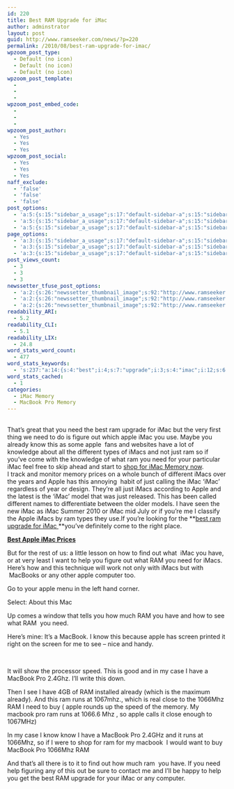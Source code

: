 ```yaml
---
id: 220
title: Best RAM Upgrade for iMac
author: adminstrator
layout: post
guid: http://www.ramseeker.com/news/?p=220
permalink: /2010/08/best-ram-upgrade-for-imac/
wpzoom_post_type:
  - Default (no icon)
  - Default (no icon)
  - Default (no icon)
wpzoom_post_template:
  - 
  - 
  - 
wpzoom_post_embed_code:
  - 
  - 
  - 
wpzoom_post_author:
  - Yes
  - Yes
  - Yes
wpzoom_post_social:
  - Yes
  - Yes
  - Yes
naff_exclude:
  - 'false'
  - 'false'
  - 'false'
post_options:
  - 'a:5:{s:15:"sidebar_a_usage";s:17:"default-sidebar-a";s:15:"sidebar_b_usage";s:17:"default-sidebar-b";s:9:"hwa_usage";s:17:"default-headerbar";s:8:"ad_above";s:0:"";s:8:"ad_below";s:0:"";}'
  - 'a:5:{s:15:"sidebar_a_usage";s:17:"default-sidebar-a";s:15:"sidebar_b_usage";s:17:"default-sidebar-b";s:9:"hwa_usage";s:17:"default-headerbar";s:8:"ad_above";s:0:"";s:8:"ad_below";s:0:"";}'
  - 'a:5:{s:15:"sidebar_a_usage";s:17:"default-sidebar-a";s:15:"sidebar_b_usage";s:17:"default-sidebar-b";s:9:"hwa_usage";s:17:"default-headerbar";s:8:"ad_above";s:0:"";s:8:"ad_below";s:0:"";}'
page_options:
  - 'a:3:{s:15:"sidebar_a_usage";s:17:"default-sidebar-a";s:15:"sidebar_b_usage";s:17:"default-sidebar-b";s:9:"hwa_usage";s:17:"default-headerbar";}'
  - 'a:3:{s:15:"sidebar_a_usage";s:17:"default-sidebar-a";s:15:"sidebar_b_usage";s:17:"default-sidebar-b";s:9:"hwa_usage";s:17:"default-headerbar";}'
  - 'a:3:{s:15:"sidebar_a_usage";s:17:"default-sidebar-a";s:15:"sidebar_b_usage";s:17:"default-sidebar-b";s:9:"hwa_usage";s:17:"default-headerbar";}'
post_views_count:
  - 3
  - 3
  - 3
newssetter_tfuse_post_options:
  - 'a:2:{s:26:"newssetter_thumbnail_image";s:92:"http://www.ramseeker.com/wp-content/uploads/2010/08/Screen-shot-2010-08-10-at-7.29.44-PM.png";s:24:"newssetter_disable_image";s:4:"true";}'
  - 'a:2:{s:26:"newssetter_thumbnail_image";s:92:"http://www.ramseeker.com/wp-content/uploads/2010/08/Screen-shot-2010-08-10-at-7.29.44-PM.png";s:24:"newssetter_disable_image";s:4:"true";}'
  - 'a:2:{s:26:"newssetter_thumbnail_image";s:92:"http://www.ramseeker.com/wp-content/uploads/2010/08/Screen-shot-2010-08-10-at-7.29.44-PM.png";s:24:"newssetter_disable_image";s:4:"true";}'
readability_ARI:
  - 5.2
readability_CLI:
  - 5.1
readability_LIX:
  - 24.8
word_stats_word_count:
  - 477
word_stats_keywords:
  - 's:237:"a:14:{s:4:"best";i:4;s:7:"upgrade";i:3;s:4:"imac";i:12;s:6:"memory";i:3;s:9:"different";i:3;s:5:"imacs";i:6;s:5:"apple";i:11;s:4:"just";i:4;s:4:"need";i:7;s:4:"know";i:4;s:4:"help";i:3;s:7:"macbook";i:6;s:4:"runs";i:3;s:7:"1066mhz";i:3;}";'
word_stats_cached:
  - 1
categories:
  - iMac Memory
  - MacBook Pro Memory
---
```

&nbsp;  
That&#8217;s great that you need the best ram upgrade for iMac but the very first thing we need to do is figure out which apple iMac you use. Maybe you already know this as some apple  fans and websites have a lot of knowledge about all the different types of iMacs and not just ram so if you&#8217;ve come with the knowledge of what ram you need for your particular iMac feel free to skip ahead and start to [shop for iMac Memory now][1].  
I track and monitor memory prices on a whole bunch of different iMacs over the years and Apple has this annoying  habit of just calling the iMac &#8216;iMac&#8217; regardless of year or design. They&#8217;re all just iMacs according to Apple and the latest is the &#8216;iMac&#8217; model that was just released. This has been called different names to differentiate between the older models. I have seen the new iMac as iMac Summer 2010 or iMac mid July or if you&#8217;re me I classify the Apple iMacs by ram types they use.If you&#8217;re looking for the **[best ram upgrade for iMac ][2]**you&#8217;ve definitely come to the right place.

**[Best Apple iMac Prices][3]**

But for the rest of us: a little lesson on how to find out what  iMac you have, or at very least I want to help you figure out what RAM you need for iMacs. Here&#8217;s how and this technique will work not only with iMacs but with  MacBooks or any other apple computer too.

Go to your apple menu in the left hand corner.

Select: About this Mac

Up comes a window that tells you how much RAM you have and how to see what RAM  you need.

Here&#8217;s mine: It&#8217;s a MacBook. I know this because apple has screen printed it right on the screen for me to see &#8211; nice and handy.

&nbsp;

It will show the processor speed. This is good and in my case I have a MacBook Pro 2.4Ghz. I&#8217;ll write this down.

Then I see I have 4GB of RAM installed already (which is the maximum already). And this ram runs at 1067mhz., which is real close to the 1066Mhz RAM I need to buy ( apple rounds up the speed of the memory. My macbook pro ram runs at 1066.6 Mhz , so apple calls it close enough to 1067MHz)

In my case I know know I have a MacBook Pro 2.4GHz and it runs at 1066Mhz, so if I were to shop for ram for my macbook  I would want to buy MacBook Pro 1066Mhz RAM

And that&#8217;s all there is to it to find out how much ram  you have. If you need help figuring any of this out be sure to contact me and I&#8217;ll be happy to help you get the best RAM upgrade for your iMac or any computer.

 [1]: http://www.ramseeker.com "shop for iMac Memory"
 [2]: http://www.ramseeker.com "best ram upgrade for iMac"
 [3]: http://www.amazon.com/gp/product/B002QQ8IO6/ref=as_li_ss_tl?ie=UTF8&tag=ramseeker-20&linkCode=as2&camp=1789&creative=390957&creativeASIN=B002QQ8IO6